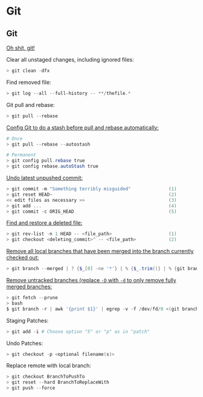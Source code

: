 # Git

## Git

[Oh shit, git!](http://ohshitgit.com/)

Clear all unstaged changes, including ignored files:

```powershell
> git clean -dfx
```

Find removed file:

```powershell
> git log --all --full-history -- **/thefile.*
```

Git pull and rebase:

```powershell
> git pull --rebase
```

[Config Git to do a stash before pull and rebase automatically:](https://stackoverflow.com/a/30209750/4826084)

```powershell
# Once
> git pull --rebase --autostash
```

```powershell
# Permanent
> git config pull.rebase true
> git config rebase.autoStash true
```

[Undo latest unpushed commit:](http://stackoverflow.com/questions/927358/how-to-undo-last-commits-in-git)

```powershell
> git commit -m "Something terribly misguided"              (1)
> git reset HEAD~                                           (2)
<< edit files as necessary >>                               (3)
> git add ...                                               (4)
> git commit -c ORIG_HEAD                                   (5)
```

[Find and restore a deleted file:](https://stackoverflow.com/questions/953481/find-and-restore-a-deleted-file-in-a-git-repository)

```powershell
> git rev-list -n 1 HEAD -- <file_path>                     (1)
> git checkout <deleting_commit>^ -- <file_path>            (2)
```

[Remove all local branches that have been merged into the branch currently checked out:](https://stackoverflow.com/a/43334157/4826084)

```powershell
> git branch --merged | ? {$_[0] -ne '*'} | % {$_.trim()} | % {git branch -d $_}
```

[Remove untracked branches \(replace `-D` with `-d` to only remove fully merged branches:](https://stackoverflow.com/questions/13064613/how-to-prune-local-tracking-branches-that-do-not-exist-on-remote-anymore)

```powershell
> git fetch --prune
> bash
$ git branch -r | awk '{print $1}' | egrep -v -f /dev/fd/0 <(git branch -vv | grep origin) | awk '{print $1}' | xargs git branch -D
```

Staging Patches:

```powershell
> git add -i # Choose option "5" or "p" as in "patch"
```

Undo Patches:

```powershell
> git checkout -p <optional filename(s)>
```

Replace remote with local branch:

```powershell
> git checkout BranchToPushTo
> git reset --hard BranchToReplaceWith
> git push --force
```

